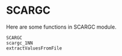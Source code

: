 # SCARGC

Here are some functions in SCARGC module.

```@docs
SCARGC
scargc_1NN
extractValuesFromFile
```